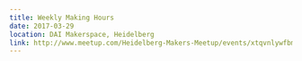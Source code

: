 ```yaml
---
title: Weekly Making Hours
date: 2017-03-29
location: DAI Makerspace, Heidelberg
link: http://www.meetup.com/Heidelberg-Makers-Meetup/events/xtqvnlywfbmc/
---
```

